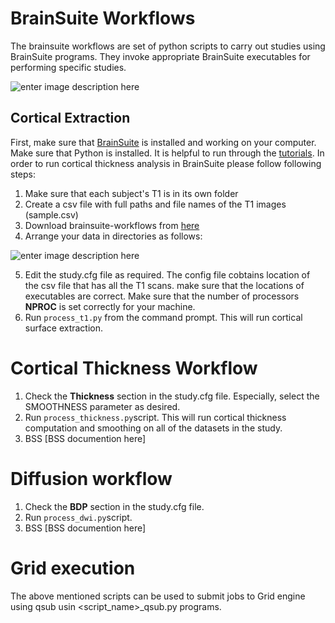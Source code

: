# BrainSuite Workflows

The brainsuite workflows are set of python scripts to carry out studies using BrainSuite programs. They invoke appropriate BrainSuite executables for performing specific studies. 

![enter image description here](https://docs.google.com/drawings/d/1npbk6qKl4GP5pBomLT52FJ_eP1vo6HtlyHKLPLpECQ0/pub?w=641&h=123)

## Cortical Extraction
First, make sure that [BrainSuite](http://brainsuite.org) is installed and working on your computer. Make sure that Python is installed. It is helpful to run through the [tutorials](http://brainsuite.org/tutorials/).
In order to run cortical thickness analysis in BrainSuite please follow following steps:

 1.  Make sure that each subject's T1 is in its own folder 
 2.  Create a csv file with full paths and file names of the T1 images (sample.csv)
 3.  Download brainsuite-workflows from [here](https://github.com/ajoshiusc/brainsuite-workflows)
 4. Arrange your data in directories as follows: 

![enter image description here](https://docs.google.com/drawings/d/1SDnDKRA-YF5I3IvcQrO6NTS84jlTN1HHkv6SlIDE7fE/pub?w=600)

 5. Edit the study.cfg file as required. The config file cobtains location of the csv file that has all the T1 scans. make sure that the locations of executables are correct. Make sure that the number of processors **NPROC** is set correctly for your machine.
 6. Run  `process_t1.py` from the command prompt. This will run cortical surface extraction.

# Cortical Thickness Workflow

1. Check the **Thickness** section in the study.cfg file. Especially, select the SMOOTHNESS parameter as desired.
2. Run `process_thickness.py`script. This will run cortical thickness computation and smoothing on all of the datasets in the study.
3. BSS [BSS documention here]
 
# Diffusion workflow

1. Check the **BDP** section in the study.cfg file.
2. Run `process_dwi.py`script. 
3. BSS [BSS documention here]

# Grid execution
The above mentioned scripts can be used to submit jobs to Grid engine using qsub usin <script_name>_qsub.py programs. 
